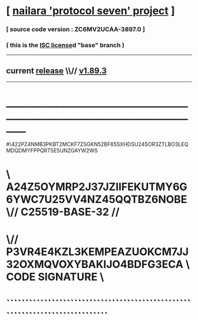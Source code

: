 
# [ [nailara 'protocol seven' project](http://nailara.network/) ]

### [ source code version : ZC6MV2UCAA-3897.0 ]

### ( this is the [ISC license](license)d "base" branch )
---
## current [release](https://github.com/nailara-technologies/protocol-7/releases) \\\\// [v1.89.3](https://github.com/nailara-technologies/protocol-7/releases/tag/v1.89.3)
---
# ______________________________________________________________________________
#\\422PZ4NMB3PKBT2MCKF7ZSGKN52BF65SXHDSU24SOR3ZTLBO3LEQMDQDMYFPPQRT5E5UNZGAYW2WS
# \\ A24Z5OYMRP2J37JZIIFEKUTMY6G6YWC7U25VV4NZ45QQTBZ6NOBE \\// C25519-BASE-32 //
#  \\// P3VR4E4KZL3KEMPEAZUOKCM7JJ32OXMQVOXYBAKIJO4BDFG3ECA \\ CODE SIGNATURE \\
#   ````````````````````````````````````````````````````````````````````````````

